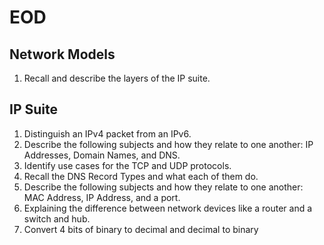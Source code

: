 # EOD

## Network Models

1. Recall and describe the layers of the IP suite.

## IP Suite
1. Distinguish an IPv4 packet from an IPv6.
2. Describe the following subjects and how they relate to one another: IP Addresses, Domain Names, and DNS.
3. Identify use cases for the TCP and UDP protocols.
4. Recall the DNS Record Types and what each of them do.
5. Describe the following subjects and how they relate to one another: MAC Address, IP Address, and a port.
6. Explaining the difference between network devices like a router and a switch and hub.
7. Convert 4 bits of binary to decimal and decimal to binary